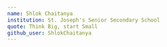 ```yaml
---
name: Shlok Chaitanya
institution: St. Joseph's Senior Secondary School
quote: Think Big, start Small
github_user: ShlokChaitanya
---
```

